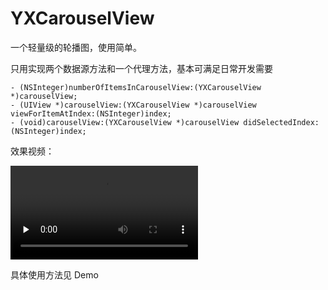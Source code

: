 # YXCarouselView


一个轻量级的轮播图，使用简单。

只用实现两个数据源方法和一个代理方法，基本可满足日常开发需要

```
- (NSInteger)numberOfItemsInCarouselView:(YXCarouselView *)carouselView;
- (UIView *)carouselView:(YXCarouselView *)carouselView viewForItemAtIndex:(NSInteger)index;
- (void)carouselView:(YXCarouselView *)carouselView didSelectedIndex:(NSInteger)index;
```

效果视频：
<!--<iframe height=498 width=510 src="https://github.com/sinexy/YXCarouselView/blob/master/carousel.mov" frameborder=0 allowfullscreen></iframe>-->

<video controls="" preload="none" poster=""><source src="https://github.com/sinexy/YXCarouselView/blob/master/carousel.mov"></video>


具体使用方法见 Demo

